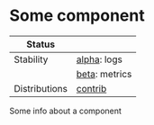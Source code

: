 # Some component

<!-- status autogenerated section -->
| Status        |           |
| ------------- |-----------|
| Stability     | [alpha]: logs   |
|               | [beta]: metrics   |
| Distributions | [contrib] |

[alpha]: https://github.com/open-telemetry/opentelemetry-collector#alpha
[beta]: https://github.com/open-telemetry/opentelemetry-collector#beta
[contrib]: https://github.com/open-telemetry/opentelemetry-collector-releases/tree/main/distributions/otelcol-contrib
<!-- end autogenerated section -->

Some info about a component
